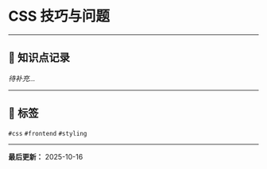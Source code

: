 # CSS 技巧与问题

---

## 📝 知识点记录

_待补充..._

---

## 🔖 标签
`#css` `#frontend` `#styling`

---

**最后更新：** 2025-10-16

